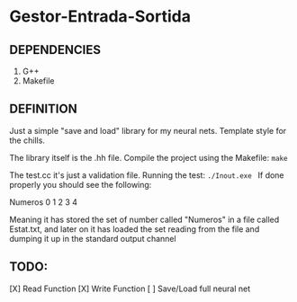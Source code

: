 # Gestor-Entrada-Sortida

## DEPENDENCIES
1. G++
2. Makefile


## DEFINITION
Just a simple "save and load" library for my neural nets. Template style for the chills.

The library itself is the .hh file. 
Compile the project using the Makefile:
``` make ```

The test.cc it's just a validation file. 
Running the test: 
``` ./Inout.exe  ```
If done properly you should see the following:

Numeros
0
1
2
3
4

Meaning it has stored the set of number called "Numeros" in a file called Estat.txt, and later on it has loaded the set reading from the file and dumping it up in the standard output channel

## TODO:
[X] Read Function
[X] Write Function
[ ] Save/Load full neural net

